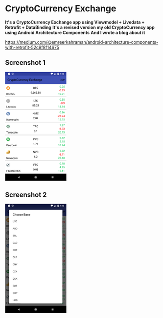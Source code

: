 # CryptoCurrency Exchange
**It's a CryptoCurrency Exchange app using Viewmodel + Livedata + Retrofit + DataBinding**
**It's a revised version my old CryptoCurrency app using Android Architecture Components**
**And I  wrote a blog about it**

https://medium.com/@emreerkahraman/android-architecture-components-with-retrofit-52c9f8f14675


## Screenshot 1
<img src="Screenshot/ss1.png" width="200">

## Screenshot 2
<img src="Screenshot/ss2.png" width="200">
